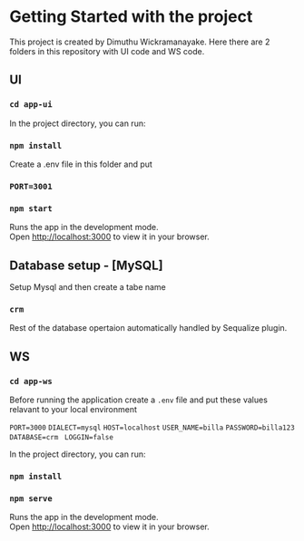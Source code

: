 # Getting Started with the project

This project is created by Dimuthu Wickramanayake. Here there are 2 folders in this repository with UI code and WS code.

## UI

### `cd app-ui`

In the project directory, you can run:

### `npm install`

Create a .env file in this folder and put

### `PORT=3001`

### `npm start`

Runs the app in the development mode.\
Open [http://localhost:3000](http://localhost:3000) to view it in your browser.

## Database setup - [MySQL]

Setup Mysql and then create a tabe name

### `crm`

Rest of the database opertaion automatically handled by Sequalize plugin.

## WS

### `cd app-ws`

Before running the application create a `.env` file and put these values relavant to your local environment

`PORT=3000`
`DIALECT=mysql`
`HOST=localhost`
`USER_NAME=billa`
`PASSWORD=billa123`
`DATABASE=crm `
`LOGGIN=false `

In the project directory, you can run:

### `npm install`

### `npm serve`

Runs the app in the development mode.\
Open [http://localhost:3000](http://localhost:3000) to view it in your browser.